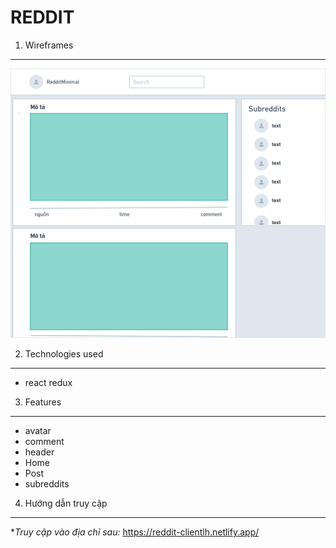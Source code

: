 # REDDIT

1. Wireframes
---
![Wireframes](./image/Wireframes.png)

2. Technologies used
---
- react redux

3. Features
---
- avatar
- comment
- header
- Home
- Post
- subreddits
4. Hướng dẫn truy cập
---
**Truy cập vào địa chỉ sau:*
https://reddit-clientlh.netlify.app/